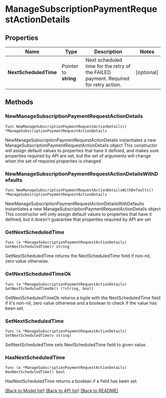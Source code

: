 # ManageSubscriptionPaymentRequestActionDetails

## Properties

Name | Type | Description | Notes
------------ | ------------- | ------------- | -------------
**NextScheduledTime** | Pointer to **string** | Next scheduled time for the retry of the FAILED payment. Required for retry action. | [optional] 

## Methods

### NewManageSubscriptionPaymentRequestActionDetails

`func NewManageSubscriptionPaymentRequestActionDetails() *ManageSubscriptionPaymentRequestActionDetails`

NewManageSubscriptionPaymentRequestActionDetails instantiates a new ManageSubscriptionPaymentRequestActionDetails object
This constructor will assign default values to properties that have it defined,
and makes sure properties required by API are set, but the set of arguments
will change when the set of required properties is changed

### NewManageSubscriptionPaymentRequestActionDetailsWithDefaults

`func NewManageSubscriptionPaymentRequestActionDetailsWithDefaults() *ManageSubscriptionPaymentRequestActionDetails`

NewManageSubscriptionPaymentRequestActionDetailsWithDefaults instantiates a new ManageSubscriptionPaymentRequestActionDetails object
This constructor will only assign default values to properties that have it defined,
but it doesn't guarantee that properties required by API are set

### GetNextScheduledTime

`func (o *ManageSubscriptionPaymentRequestActionDetails) GetNextScheduledTime() string`

GetNextScheduledTime returns the NextScheduledTime field if non-nil, zero value otherwise.

### GetNextScheduledTimeOk

`func (o *ManageSubscriptionPaymentRequestActionDetails) GetNextScheduledTimeOk() (*string, bool)`

GetNextScheduledTimeOk returns a tuple with the NextScheduledTime field if it's non-nil, zero value otherwise
and a boolean to check if the value has been set.

### SetNextScheduledTime

`func (o *ManageSubscriptionPaymentRequestActionDetails) SetNextScheduledTime(v string)`

SetNextScheduledTime sets NextScheduledTime field to given value.

### HasNextScheduledTime

`func (o *ManageSubscriptionPaymentRequestActionDetails) HasNextScheduledTime() bool`

HasNextScheduledTime returns a boolean if a field has been set.


[[Back to Model list]](../README.md#documentation-for-models) [[Back to API list]](../README.md#documentation-for-api-endpoints) [[Back to README]](../README.md)


